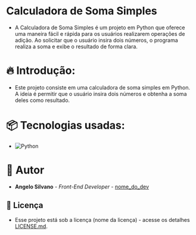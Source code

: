 # Calculadora de Soma Simples
* A Calculadora de Soma Simples é um projeto em Python que oferece uma maneira fácil e rápida para os usuários realizarem operações de adição. Ao solicitar que o usuário insira dois números, o programa realiza a soma e exibe o resultado de forma clara.

# 🔥 Introdução:
* Este projeto consiste em uma calculadora de soma simples em Python. A ideia é permitir que o usuário insira dois números e obtenha a soma deles como resultado.

# 📦 Tecnologias usadas:

* ![Python](https://img.shields.io/badge/python-3670A0?style=for-the-badge&logo=python&logoColor=ffdd54)
  
# 👷 Autor

* **Angelo Silvano** - *Front-End Developer* - [nome_do_dev](https://github.com/link_do_Perfil)

## 📄 Licença

* Esse projeto está sob a licença (nome da licença) - acesse os detalhes [LICENSE.md](https://github.com/link_da_licenca).  
